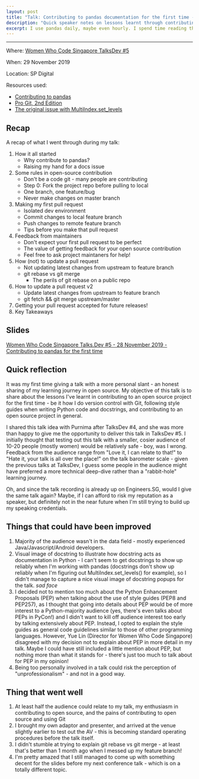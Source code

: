 ```yaml
---
layout: post
title: "Talk: Contributing to pandas documentation for the first time - lessons from open source"
description: "Quick speaker notes on lessons learnt through contributing to pandas for the first time + talk reflection"
excerpt: I use pandas daily, maybe even hourly. I spend time reading the docs, but end up finding my answers on StackOverflow. What better way to mark my first year as a data engineer by contributing to the docs for pandas?
---
```

---
Where: [Women Who Code Singapore TalksDev #5](https://www.meetup.com/Women-Who-Code-Singapore/events/266037585/)

When: 29 November 2019

Location: SP Digital

Resources used:
- [Contributing to pandas](https://pandas.pydata.org/pandas-docs/stable/development/contributing.html)
- [Pro Git, 2nd Edition](https://git-scm.com/ebook)
- [The original issue with MultiIndex.set_levels](https://hweecat.github.io/accelerating-batch-processing)

## Recap

A recap of what I went through during my talk:

1. How it all started
    - Why contribute to pandas?
    - Raising my hand for a docs issue
2. Some rules in open-source contribution
    - Don't be a code git - many people are contributing
    - Step 0: Fork the project repo before pulling to local
    - One branch, one feature/bug
    - Never make changes on master branch
3. Making my first pull request
    - Isolated dev environment
    - Commit changes to local feature branch
    - Push changes to remote feature branch
    - Tips before you make that pull request
4. Feedback from maintainers
    - Don't expect your first pull request to be perfect
    - The value of getting feedback for your open source contribution
    - Feel free to ask project maintaners for help!
5. How (not) to update a pull request
    - Not updating latest changes from upstream to feature branch
    - git rebase vs git merge
        - The perils of git rebase on a public repo
6. How to update a pull request v2
    - Update latest changes from upstream to feature branch
    - git fetch && git merge upstream/master
7. Getting your pull request accepted for future releases!
8. Key Takeaways

## Slides

[Women Who Code Singapore Talks.Dev #5 - 28 November 2019 - Contributing to pandas for the first time](https://docs.google.com/presentation/d/1uIuK4MhGZCzBUBuPp7tuVEMT34wsuJcvaQaYLF_wc4I)

## Quick reflection

It was my first time giving a talk with a more personal slant - an honest sharing of my learning journey in open source. My objective of this talk is to share about the lessons I've learnt in contributing to an open source project for the first time - be it how I do version control with Git, following style guides when writing Python code and docstrings, and contributing to an open source project in general.

I shared this talk idea with Purnima after TalksDev #4, and she was more than happy to give me the opportunity to deliver this talk in TalksDev #5. I initially thought that testing out this talk with a smaller, cosier audience of 10-20 people (mostly women) would be relatively safe - boy, was I wrong. Feedback from the audience range from "Love it, I can relate to that!" to "Hate it, your talk is all over the place!" on the talk barometer scale - given the previous talks at TalksDev, I guess some people in the audience might have preferred a more technical deep-dive rather than a "rabbit-hole" learning journey.

Oh, and since the talk recording is already up on Engineers.SG, would I give the same talk again? Maybe, if I can afford to risk my reputation as a speaker, but definitely not in the near future when I'm still trying to build up my speaking credentials.

## Things that could have been improved

1. Majority of the audience wasn't in the data field - mostly experienced Java/Javascript/Android developers.
2. Visual image of docstring to illustrate how docstring acts as documentation in Python - I can't seem to get docstrings to show up reliably when I'm working with pandas (docstrings don't show up reliably when I'm figuring out MultiIndex.set_levels() for example), so I didn't manage to capture a nice visual image of docstring popups for the talk. *sad face*
3. I decided not to mention too much about the Python Enhancement Proposals (PEP) when talking about the use of style guides (PEP8 and PEP257), as I thought that going into details about PEP would be of more interest to a Python-majority audience (yes, there's even talks about PEPs in PyCon!) and I didn't want to kill off audience interest too early by talking extensively about PEP. Instead, I opted to explain the style guides as general code guidelines similar to those of other programming languages. However, Yue Lin (Director for Women Who Code Singapore) disagreed with my decision not to explain about PEP in more detail in my talk. Maybe I could have still included a little mention about PEP, but nothing more than what it stands for - there's just too much to talk about for PEP in my opinion!
4. Being too personally involved in a talk could risk the perception of "unprofessionalism" - and not in a good way.

## Thing that went well

1. At least half the audience could relate to my talk, my enthusiasm in contributing to open source, and the pains of contributing to open source and using Git
2. I brought my own adaptor and presenter, and arrived at the venue slightly earlier to test out the AV - this is becoming standard operating procedures before the talk itself.
3. I didn't stumble at trying to explain git rebase vs git merge - at least that's better than 1 month ago when I messed up my feature branch!
4. I'm pretty amazed that I still managed to come up with something decent for the slides before my next conference talk - which is on a totally different topic.
